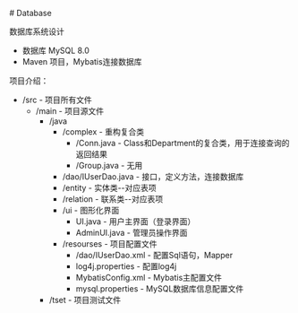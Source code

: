 ﻿﻿﻿﻿﻿﻿# Database

数据库系统设计

- 数据库 MySQL 8.0
- Maven 项目，Mybatis连接数据库

项目介绍：

- /src - 项目所有文件
  - /main - 项目源文件
     - /java
         - /complex - 重构复合类
             - /Conn.java - Class和Department的复合类，用于连接查询的返回结果
             - /Group.java - 无用
         - /dao/IUserDao.java - 接口，定义方法，连接数据库
         - /entity - 实体类--对应表项
         - /relation - 联系类--对应表项
         - /ui - 图形化界面
             - UI.java - 用户主界面（登录界面）
             - AdminUI.java - 管理员操作界面
       - /resourses - 项目配置文件
         - /dao/IUserDao.xml - 配置Sql语句，Mapper
         - log4j.properties - 配置log4j
         - MybatisConfig.xml - Mybatis主配置文件
         - mysql.properties - MySQL数据库信息配置文件
    - /tset - 项目测试文件









